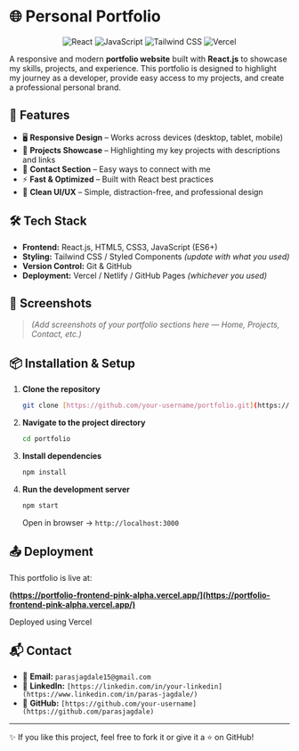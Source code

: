 # 🌐 Personal Portfolio

<div align="center">

![React](https://img.shields.io/badge/React-20232A?style=for-the-badge&logo=react&logoColor=61DAFB)
![JavaScript](https://img.shields.io/badge/JavaScript-F7DF1E?style=for-the-badge&logo=javascript&logoColor=black)
![Tailwind CSS](https://img.shields.io/badge/Tailwind_CSS-38B2AC?style=for-the-badge&logo=tailwind-css&logoColor=white)
![Vercel](https://img.shields.io/badge/Vercel-000000?style=for-the-badge&logo=vercel&logoColor=white)
</div>

A responsive and modern **portfolio website** built with **React.js** to showcase my skills, projects, and experience. This portfolio is designed to highlight my journey as a developer, provide easy access to my projects, and create a professional personal brand.

## 🚀 Features

-   🖥️ **Responsive Design** – Works across devices (desktop, tablet, mobile)
-   📂 **Projects Showcase** – Highlighting my key projects with descriptions and links
-   📧 **Contact Section** – Easy ways to connect with me
-   ⚡ **Fast & Optimized** – Built with React best practices
-   🎨 **Clean UI/UX** – Simple, distraction-free, and professional design

## 🛠️ Tech Stack

-   **Frontend:** React.js, HTML5, CSS3, JavaScript (ES6+)
-   **Styling:** Tailwind CSS / Styled Components *(update with what you used)*
-   **Version Control:** Git & GitHub
-   **Deployment:** Vercel / Netlify / GitHub Pages *(whichever you used)*

## 📸 Screenshots

> *(Add screenshots of your portfolio sections here — Home, Projects, Contact, etc.)*

## 📦 Installation & Setup

1.  **Clone the repository**
    ```bash
    git clone [https://github.com/your-username/portfolio.git](https://github.com/your-username/portfolio.git)
    ```
2.  **Navigate to the project directory**
    ```bash
    cd portfolio
    ```
3.  **Install dependencies**
    ```bash
    npm install
    ```
4.  **Run the development server**
    ```bash
    npm start
    ```
    Open in browser → `http://localhost:3000`

## 📤 Deployment

This portfolio is live at:

**(https://portfolio-frontend-pink-alpha.vercel.app/](https://portfolio-frontend-pink-alpha.vercel.app/)**

Deployed using Vercel

## 📬 Contact

-   📧 **Email:** `parasjagdale15@gmail.com`
-   💼 **LinkedIn:** `[https://linkedin.com/in/your-linkedin](https://www.linkedin.com/in/paras-jagdale/)`
-   🐙 **GitHub:** `[https://github.com/your-username](https://github.com/parasjagdale)`

---

✨ If you like this project, feel free to fork it or give it a ⭐ on GitHub!
